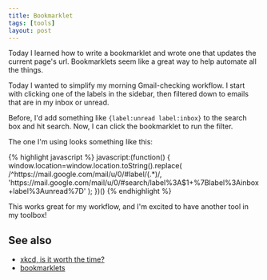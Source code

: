 ```yaml
---
title: Bookmarklet
tags: [tools]
layout: post
---
```


Today I learned how to write a bookmarklet and wrote one that updates
the current page's url.  Bookmarklets seem like a great way to help
automate all the things.

Today I wanted to simplify my morning Gmail-checking workflow.  I
start with clicking one of the labels in the sidebar, then filtered
down to emails that are in my inbox or unread.

Before, I'd add something like `{label:unread label:inbox}` to the
search box and hit search. Now, I can click the bookmarklet to run the
filter.

The one I'm using looks something like this:

{% highlight javascript %}
    javascript:(function() {
        window.location=window.location.toString().replace(
            /^https:\/\/mail.google.com\/mail\/u\/0\/#label\/(.*)/,
            'https:\/\/mail.google.com\/mail\/u\/0\/#search\/label%3A$1+%7Blabel%3Ainbox+label%3Aunread%7D'
        );
    })()
{% endhighlight %}

This works great for my workflow, and I'm excited to have another tool
in my toolbox!

## See also

- [xkcd, is it worth the time?](https://xkcd.com/1205/)
- [bookmarklets](https://en.wikipedia.org/wiki/Bookmarklet)
